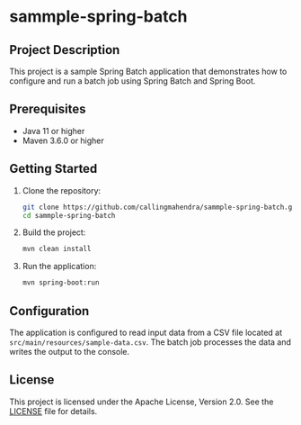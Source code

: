 # sammple-spring-batch

## Project Description

This project is a sample Spring Batch application that demonstrates how to configure and run a batch job using Spring Batch and Spring Boot.

## Prerequisites

- Java 11 or higher
- Maven 3.6.0 or higher

## Getting Started

1. Clone the repository:
   ```bash
   git clone https://github.com/callingmahendra/sammple-spring-batch.git
   cd sammple-spring-batch
   ```

2. Build the project:
   ```bash
   mvn clean install
   ```

3. Run the application:
   ```bash
   mvn spring-boot:run
   ```

## Configuration

The application is configured to read input data from a CSV file located at `src/main/resources/sample-data.csv`. The batch job processes the data and writes the output to the console.

## License

This project is licensed under the Apache License, Version 2.0. See the [LICENSE](LICENSE) file for details.
